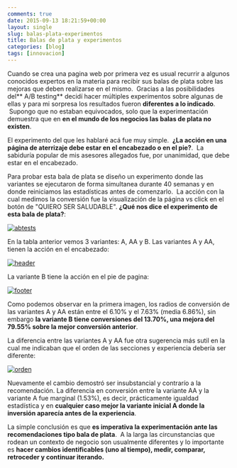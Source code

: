 ```yaml
---
comments: true
date: 2015-09-13 18:21:59+00:00
layout: single
slug: balas-plata-experimentos
title: Balas de plata y experimentos
categories: [blog]
tags: [innovacion]
---
```


Cuando se crea una pagina web por primera vez es usual recurrir a algunos
conocidos expertos en la materia para recibir sus balas de plata sobre las
mejoras que deben realizarse en el mismo.  Gracias a las posibilidades del** A/B
testing** decidí hacer múltiples experimentos sobre algunas de ellas y para mi
sorpresa los resultados fueron **diferentes a lo indicado**.  Supongo que no
estaban equivocados, solo que la experimentación demuestra que en **en el mundo
de los negocios las balas de plata no existen**.

El experimento del que les hablaré acá fue muy simple.  **¿La acción en una
página de aterrizaje debe estar en el encabezado o en el pie?**.  La sabiduría
popular de mis asesores allegados fue, por unanimidad, que debe estar en el
encabezado.

Para probar esta bala de plata se diseño un experimento donde las variantes se
ejecutaron de forma simultanea durante 40 semanas y en donde reiniciamos las
estadísticas antes de comenzarlo.  La acción con la cual medimos la conversión
fue la visualización de la página vs click en el botón de "QUIERO SER
SALUDABLE". **¿Qué nos dice el experimento de esta bala de plata?**:

[![abtests](https://koherente.files.wordpress.com/2015/09/abtests.png?w=660)](https://koherente.files.wordpress.com/2015/09/abtests.png)

En la tabla anterior vemos 3 variantes: A, AA y B. Las variantes A y AA, tienen
la acción en el encabezado:

[![header](https://koherente.files.wordpress.com/2015/09/header.png?w=660)](https://koherente.files.wordpress.com/2015/09/header.png)

La variante B tiene la acción en el pie de pagina:

[![footer](https://koherente.files.wordpress.com/2015/09/footer.png?w=660)](https://koherente.files.wordpress.com/2015/09/footer.png)

Como podemos observar en la primera imagen, los radios de conversión de las
variantes A y AA están entre el 6.10% y el 7.63% (media 6.86%), sin embargo **la
variante B tiene conversiones del 13.70%, una mejora del 79.55% sobre la mejor
conversión anterior**.

La diferencia entre las variantes A y AA fue otra sugerencia más sutil en la
cual me indicaban que el orden de las secciones y experiencia debería ser
diferente:

[![orden](https://koherente.files.wordpress.com/2015/09/orden.png?w=660)](https://koherente.files.wordpress.com/2015/09/orden.png)

Nuevamente el cambio demostró ser insubstancial y contrarío a la
recomendación. La diferencia en conversión entre la variante AA y la variante A
fue marginal (1.53%), es decir, prácticamente igualdad estadística y en
**cualquier caso mejor la variante inicial A donde la inversión aparecía antes
de la experiencia**.

La simple conclusión es que **es imperativa la experimentación ante las
recomendaciones tipo bala de plata**.  A la larga las circunstancias que rodean
un contexto de negocio son usualmente diferentes y lo importante es **hacer
cambios identificables (uno al tiempo), medir, comparar, retroceder y continuar
iterando.**
